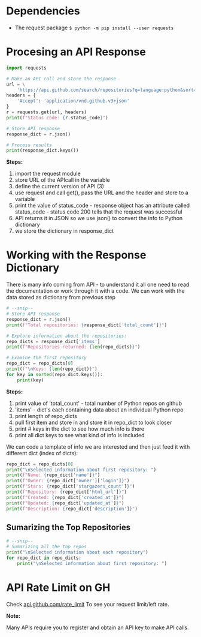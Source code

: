# Dependencies
- The request package
`$ python -m pip install --user requests`

# Procesing an API Response
```python
import requests

# Make an API call and store the response
url = \
    'https://api.github.com/search/repositories?q=language:python&sort=stars'
headers = {
    'Accept': 'application/vnd.github.v3+json'
}
r = requests.get(url, headers)
print(f"Status code: {r.status_code}")

# Store API response
response_dict = r.json()

# Process results
print(response_dict.keys())
```
**Steps:**

1. import the request module
2. store URL of the APIcall in the variable
3. define the current version of API (3)
4. use request and call get(), pass the URL and the header and store to a variable
5. print the value of status_code - response object has an attribute called status_code - status code 200 tells that the request was successful
6. API returns it in JSON so we use json() to convert the info to Python dictionary
7. we store the dictionary in response_dict

# Working with the Response Dictionary
There is many info coming from API - to understand it all one need to read the documentation or work through it with a code.
We can work with the data stored as dictionary from previous step

```python 
# --snip--
# Store API response
response_dict = r.json()
print(f"Total repositories: {response_dict['total_count']}")

# Explore information about the repositories:
repo_dicts = response_dict['items']
print(f"Repositories returned: {len(repo_dicts)}")

# Examine the first repository
repo_dict = repo_dicts[0]
print(f"\nKeys: {len(repo_dict)}")
for key in sorted(repo_dict.keys()):
    print(key)
```

**Steps:**

1. print value of 'total_count' - total number of Python repos on github
2. 'items' - dict's each containing data about an individual Python repo
3. print length of repo_dicts 
4. pull first item and store in and store it in repo_dict to look closer
5. print # keys in the dict to see how much info is there
6. print all dict keys to see what kind of info is included

We can code a template of info we are interested and then just feed it with different dict (index of dicts):
```python
repo_dict = repo_dicts[0]
print("\nSelected information about first repository: ")
print(f"Name: {repo_dict['name']}")
print(f"Owner: {repo_dict['owner']['login']}")
print(f"Stars: {repo_dict['stargazers_count']}")
print(f"Repository: {repo_dict['html_url']}")
print(f"Created: {repo_dict['created_at']}")
print(f"Updated: {repo_dict['updated_at']}")
print(f"Description: {repo_dict['description']}")
```
## Sumarizing the Top Repositories

```python
# --snip--
# Sumarizing all the top repos
print("\nSelected information about each repository")
for repo_dict in repo_dicts:
    print("\nSelected information about first repository: ")
```
# API Rate Limit on GH
Check [api.github.com/rate_limit](https://api.github.com/rate_limit)
To see your request limit/left rate.

**Note:**

Many APIs require you to register and obtain an API key to make API calls.